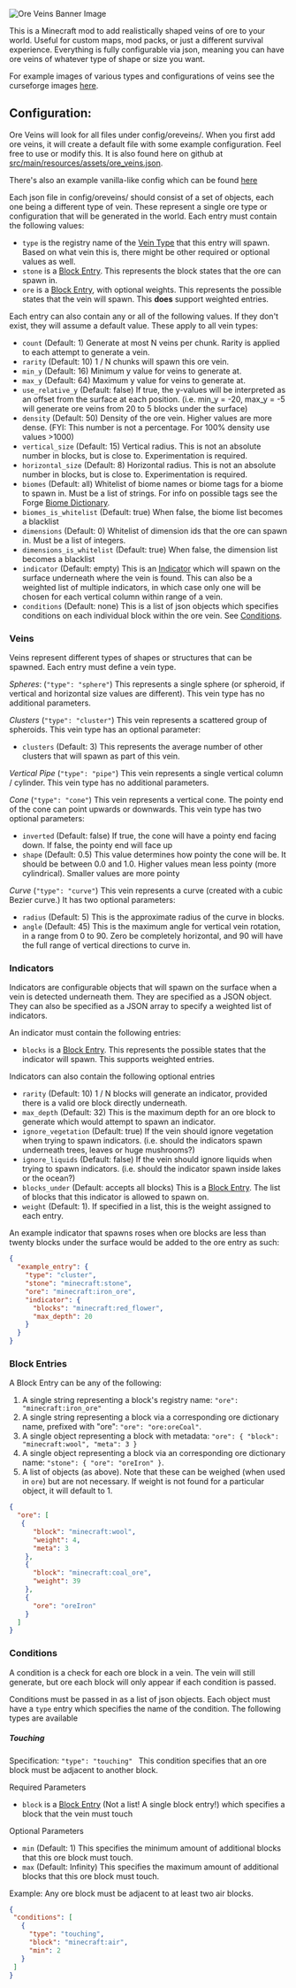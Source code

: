![Ore Veins Banner Image](https://github.com/alcatrazEscapee/ore-veins/blob/1.12/img/banner.png?raw=true)

This is a Minecraft mod to add realistically shaped veins of ore to your world. Useful for custom maps, mod packs, or just a different survival experience. Everything is fully configurable via json, meaning you can have ore veins of whatever type of shape or size you want.

For example images of various types and configurations of veins see the curseforge images [here](https://minecraft.curseforge.com/projects/realistic-ore-veins/images).

## Configuration:

Ore Veins will look for all files under config/oreveins/. When you first add ore veins, it will create a default file with some example configuration. Feel free to use or modify this. It is also found here on github at [src/main/resources/assets/ore_veins.json](https://github.com/alcatrazEscapee/ore-veins/blob/1.12/src/main/resources/assets/ore_veins.json).

There's also an example vanilla-like config which can be found [here](https://github.com/alcatrazEscapee/ore-veins/blob/1.12/examples/example_vanilla_like_config.json)

Each json file in config/oreveins/ should consist of a set of objects, each one being a different type of vein. These represent a single ore type or configuration that will be generated in the world. Each entry must contain the following values:

* `type` is the registry name of the [Vein Type](#veins) that this entry will spawn. Based on what vein this is, there might be other required or optional values as well.
* `stone` is a [Block Entry](#block-entries). This represents the block states that the ore can spawn in.
* `ore` is a [Block Entry](#block-entries), with optional weights. This represents the possible states that the vein will spawn. This **does** support weighted entries.

Each entry can also contain any or all of the following values. If they don't exist, they will assume a default value. These apply to all vein types:

* `count` (Default: 1) Generate at most N veins per chunk. Rarity is applied to each attempt to generate a vein.
* `rarity` (Default: 10) 1 / N chunks will spawn this ore vein.
* `min_y` (Default: 16) Minimum y value for veins to generate at.
* `max_y` (Default: 64) Maximum y value for veins to generate at.
* `use_relative_y` (Default: false) If true, the y-values will be interpreted as an offset from the surface at each position. (i.e. min_y = -20, max_y = -5 will generate ore veins from 20 to 5 blocks under the surface)
* `density` (Default: 50) Density of the ore vein. Higher values are more dense. (FYI: This number is not a percentage. For 100% density use values >1000)
* `vertical_size` (Default: 15) Vertical radius. This is not an absolute number in blocks, but is close to. Experimentation is required.
* `horizontal_size` (Default: 8) Horizontal radius. This is not an absolute number in blocks, but is close to. Experimentation is required.
* `biomes` (Default: all) Whitelist of biome names or biome tags for a biome to spawn in. Must be a list of strings. For info on possible tags see the Forge [Biome Dictionary](https://github.com/MinecraftForge/MinecraftForge/blob/1.12.x/src/main/java/net/minecraftforge/common/BiomeDictionary.java).
* `biomes_is_whitelist` (Default: true) When false, the biome list becomes a blacklist
* `dimensions` (Default: 0) Whitelist of dimension ids that the ore can spawn in. Must be a list of integers.
* `dimensions_is_whitelist` (Default: true) When false, the dimension list becomes a blacklist
* `indicator` (Default: empty) This is an [Indicator](#indicators) which will spawn on the surface underneath where the vein is found. This can also be a weighted list of multiple indicators, in which case only one will be chosen for each vertical column within range of a vein.
* `conditions` (Default: none) This is a list of json objects which specifies conditions on each individual block within the ore vein. See [Conditions](#conditions).

### Veins

Veins represent different types of shapes or structures that can be spawned. Each entry must define a vein type.

*Spheres*: (`"type": "sphere"`)
This represents a single sphere (or spheroid, if vertical and horizontal size values are different). This vein type has no additional parameters.

*Clusters* (`"type": "cluster"`)
This vein represents a scattered group of spheroids.  This vein type has an optional parameter:
* `clusters` (Default: 3) This represents the average number of other clusters that will spawn as part of this vein.

*Vertical Pipe* (`"type": "pipe"`)
This vein represents a single vertical column / cylinder. This vein type has no additional parameters.

*Cone* (`"type": "cone"`)
This vein represents a vertical cone. The pointy end of the cone can point upwards or downwards. This vein type has two optional parameters:
* `inverted` (Default: false) If true, the cone will have a pointy end facing down. If false, the pointy end will face up
* `shape` (Default: 0.5) This value determines how pointy the cone will be. It should be between 0.0 and 1.0. Higher values mean less pointy (more cylindrical). Smaller values are more pointy

*Curve* (`"type": "curve"`)
This vein represents a curve (created with a cubic Bezier curve.) It has two optional parameters:
* `radius` (Default: 5) This is the approximate radius of the curve in blocks.
* `angle` (Default: 45) This is the maximum angle for vertical vein rotation, in a range from 0 to 90. Zero be completely horizontal, and 90 will have the full range of vertical directions to curve in.


### Indicators

Indicators are configurable objects that will spawn on the surface when a vein is detected underneath them. They are specified as a JSON object. They can also be specified as a JSON array to specify a weighted list of indicators.

An indicator must contain the following entries:

* `blocks` is a [Block Entry](#block-entries). This represents the possible states that the indicator will spawn. This supports weighted entries.

Indicators can also contain the following optional entries

* `rarity` (Default: 10) 1 / N blocks will generate an indicator, provided there is a valid ore block directly underneath.
* `max_depth` (Default: 32) This is the maximum depth for an ore block to generate which would attempt to spawn an indicator.
* `ignore_vegetation` (Default: true) If the vein should ignore vegetation when trying to spawn indicators. (i.e. should the indicators spawn underneath trees, leaves or huge mushrooms?)
* `ignore_liquids` (Default: false) If the vein should ignore liquids when trying to spawn indicators. (i.e. should the indicator spawn inside lakes or the ocean?)
* `blocks_under` (Default: accepts all blocks) This is a [Block Entry](#block-entries). The list of blocks that this indicator is allowed to spawn on.
* `weight` (Default: 1). If specified in a list, this is the weight assigned to each entry. 

An example indicator that spawns roses when ore blocks are less than twenty blocks under the surface would be added to the ore entry as such:

```json
{
  "example_entry": {
    "type": "cluster",
    "stone": "minecraft:stone",
    "ore": "minecraft:iron_ore",
    "indicator": {
      "blocks": "minecraft:red_flower",
      "max_depth": 20
    }
  }
}
```

### Block Entries

A Block Entry can be any of the following:

1. A single string representing a block's registry name: `"ore": "minecraft:iron_ore"`
2. A single string representing a block via a corresponding ore dictionary name, prefixed with "ore": `"ore": "ore:oreCoal"`.
2. A single object representing a block with metadata: `"ore": { "block": "minecraft:wool", "meta": 3 }`
3. A single object representing a block via an corresponding ore dictionary name: `"stone": { "ore": "oreIron" }`.
3. A list of objects (as above). Note that these can be weighed (when used in `ore`) but are not necessary. If weight is not found for a particular object, it will default to 1.
```json
{
  "ore": [
   {
      "block": "minecraft:wool",
      "weight": 4,
      "meta": 3
    },
    {
      "block": "minecraft:coal_ore",
      "weight": 39
    },
    {
      "ore": "oreIron"
    }
  ]
}
```

### Conditions

A condition is a check for each ore block in a vein. The vein will still generate, but ore each block will only appear if each condition is passed.

Conditions must be passed in as a list of json objects. Each object must have a `type` entry which specifies the name of the condition. The following types are available

##### Touching
Specification: `"type": "touching"
`
This condition specifies that an ore block must be adjacent to another block.

Required Parameters
 - `block` is a [Block Entry](#block-entries) (Not a list! A single block entry!) which specifies a block that the vein must touch

Optional Parameters
 - `min` (Default: 1) This specifies the minimum amount of additional blocks that this ore block must touch.
 - `max` (Default: Infinity) This specifies the maximum amount of additional blocks that this ore block must touch.
 
 Example: Any ore block must be adjacent to at least two air blocks.
 ```json
 {
  "conditions": [
    {
      "type": "touching",
      "block": "minecraft:air",
      "min": 2
    }
  ]
 }
 ```
